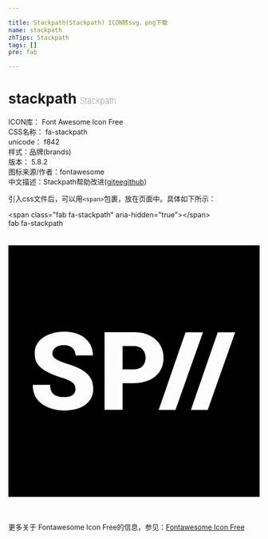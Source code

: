 ```yaml
---

title: Stackpath(Stackpath) ICON转svg、png下载
name: stackpath
zhTips: Stackpath
tags: []
pre: fab

---
```


# stackpath  <small style="font-size: 60%;font-weight: 100">Stackpath</small>


<div class="detail-page">
<p>
<span>
ICON库：
<span class="badge-secondary badge">Font Awesome Icon Free</span> 
</span>
<br/>
<span>
CSS名称：
<span class="badge-secondary badge">fa-stackpath</span> 
</span>
<br/>
<span>
unicode：
<span class="badge-secondary badge">f842</span> 
<copy-btn content='f842' btn-title=""></copy-btn>
<copy-btn :content='String.fromCodePoint(parseInt("f842", 16))' btn-title="复制U"></copy-btn>
</span><br/><span>样式：<span class="badge-light badge">品牌(brands)</span></span>
<br/>
<span>
版本：
<span class="badge-secondary badge">5.8.2</span> 
</span>
<br/>
<span>图标来源/作者：<span class="badge-light badge">fontawesome</span></span> 
<br/>
<span class="zh-detail">中文描述：<span class="badge-primary badge">Stackpath</span><span class="help-link"><span>帮助改进</span>(<a href="https://gitee.com/liuwave/icon-helper/edit/master/json/fontawesome/brands/stackpath.json" target="_blank" rel="noopener noreferrer">gitee</a><a href="https://github.com/liuwave/icon-helper/edit/master/json/fontawesome/brands/stackpath.json" target="_blank" rel="noopener noreferrer">github</a></span>)</span><br/>
</p>
</div>
<div class="alert alert-dark">
  <i class="fab fa-stackpath fa-xs"></i>
  <i class="fab fa-stackpath fa-sm"></i>
  <i class="fab fa-stackpath fa-lg"></i>
  <i class="fab fa-stackpath fa-2x"></i>
  <i class="fab fa-stackpath fa-3x"></i>
  <i class="fab fa-stackpath fa-5x"></i>
  <i class="fab fa-stackpath fa-7x"></i>
</div>
<div>
  <p>引入css文件后，可以用<code>&lt;span&gt;</code>包裹，放在页面中。具体如下所示：    
  </p>
  <div class="alert alert-primary" style="font-size: 14px">
    &lt;span class="fab fa-stackpath" aria-hidden="true"&gt;&lt;/span&gt;
    <copy-btn content='<span class="fab fa-stackpath" aria-hidden="true"></span>'></copy-btn>
  </div>
  <div class="alert alert-secondary">
    <i class="fab fa-stackpath"
    style="font-size: 24px"
    aria-hidden="true"></i> fab fa-stackpath
    <copy-btn content="fab fa-stackpath" btn-title="复制图标名称"></copy-btn>
  </div>
</div>
<div id="svg" class="svg-wrap">
<svg xmlns="http://www.w3.org/2000/svg" viewBox="0 0 448 512"><path d="M244.6 232.4c0 8.5-4.26 20.49-21.34 20.49h-19.61v-41.47h19.61c17.13 0 21.34 12.36 21.34 20.98zM448 32v448H0V32zM151.3 287.84c0-21.24-12.12-34.54-46.72-44.85-20.57-7.41-26-10.91-26-18.63s7-14.61 20.41-14.61c14.09 0 20.79 8.45 20.79 18.35h30.7l.19-.57c.5-19.57-15.06-41.65-51.12-41.65-23.37 0-52.55 10.75-52.55 38.29 0 19.4 9.25 31.29 50.74 44.37 17.26 6.15 21.91 10.4 21.91 19.48 0 15.2-19.13 14.23-19.47 14.23-20.4 0-25.65-9.1-25.65-21.9h-30.8l-.18.56c-.68 31.32 28.38 45.22 56.63 45.22 29.98 0 51.12-13.55 51.12-38.29zm125.38-55.63c0-25.3-18.43-45.46-53.42-45.46h-51.78v138.18h32.17v-47.36h19.61c30.25 0 53.42-15.95 53.42-45.36zM297.94 325L347 186.78h-31.09L268 325zm106.52-138.22h-31.09L325.46 325h29.94z"/></svg>
</div>
<detail full-name='fa-stackpath'></detail>
    
<div><p>更多关于  Fontawesome Icon Free的信息，参见：<a target="_blank" href="https://iconhelper.cn/fontawesome.html">Fontawesome Icon Free</a>
</p></div>
